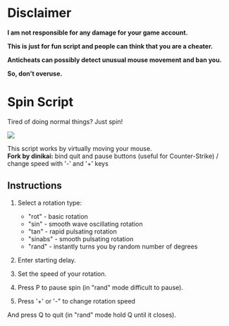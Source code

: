 # Disclaimer
**I am not responsible for any damage for your game account.**

**This is just for fun script and people can think that you are a cheater.**

**Anticheats can possibly detect unusual mouse movement and ban you.**

**So, don't overuse.**

# Spin Script
Tired of doing normal things? Just spin!

<img src="https://c.tenor.com/TGbmy23IhPUAAAAM/tf2-heavy.gif"/>

This script works by virtually moving your mouse.<br>
**Fork by dinikai:** bind quit and pause buttons (useful for Counter-Strike) / change speed with '-' and '+' keys

## Instructions

1. Select a rotation type:
   - "rot" - basic rotation
   - "sin" - smooth wave oscillating rotation
   - "tan" - rapid pulsating rotation
   - "sinabs" - smooth pulsating rotation
   - "rand" - instantly turns you by random number of degrees

2. Enter starting delay.

3. Set the speed of your rotation.

4. Press P to pause spin (in "rand" mode difficult to pause).

5. Press '+' or '-" to change rotation speed

And press Q to quit (in "rand" mode hold Q until it closes).
